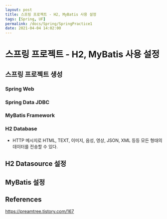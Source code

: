 ```yaml
---
layout: post
title: 스프링 프로젝트 - H2, MyBatis 사용 설정
tags: [Spring, UF]
permalink: /docs/Spring/SpringPractice1
date: 2021-04-04 14:02:00
---
```

# 스프링 프로젝트 - H2, MyBatis 사용 설정
## 스프링 프로젝트 생성
### Spring Web
### Spring Data JDBC
### MyBatis Framework
### H2 Database

- HTTP 메시지로 HTML, TEXT, 이미지, 음성, 영상, JSON, XML 등등 모든 형태의 데이터를 전송할 수 있다.

## H2 Datasource 설정

## MyBatis 설정

## References

https://preamtree.tistory.com/167